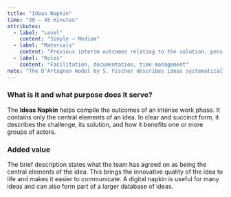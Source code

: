 ```yaml
---
title: "Ideas Napkin"
time: "30 – 45 minutes"
attributes:
  - label: "Level"
    content: "Simple – Medium"
  - label: "Materials"
    content: "Previous interim outcomes relating to the solution, pens, sticky notes"
  - label: "Roles"
    content: "Facilitation, documentation, time management"
note: "The D’Artagnan model by S. Fischer describes ideas systematically. Ideas always have a starting point: An unsolved problem has been encountered or an unmet challenge has been identified. The solution is what is newly introduced, often understood as an idea. The value describes the particular importance of the solution to those impacted by the idea."
---
```


### What is it and what purpose does it serve?

The **Ideas Napkin** helps compile the outcomes of an intense work phase. It contains only the central elements of an idea. In clear and succinct form, it describes the challenge, its solution, and how it benefits one or more groups of actors.

### Added value

The brief description states what the team has agreed on as being the central elements of the idea. This brings the innovative quality of the idea to life and makes it easier to communicate. A digital napkin is useful for many ideas and can also form part of a larger database of ideas.
